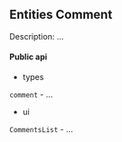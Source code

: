 ## Entities Comment

Description: ...

#### Public api

- types

`comment` - ...

- ui

`CommentsList` - ...
